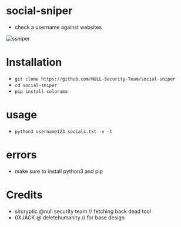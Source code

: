 # social-sniper
- check a username against websites


![ssniper](https://user-images.githubusercontent.com/48811414/86419313-9c4e1500-bcca-11ea-9fe2-5137577aed61.PNG)


# Installation
- `git clone https://github.com/NULL-Security-Team/social-sniper`
- `cd social-sniper`
- `pip install colorama`

# usage
- `python3 username123 socials.txt -v -t`

# errors

- make sure to install python3 and pip

# Credits
- sircryptic @null security team // fetching back dead tool
- 0XJACK @ deletehumanity // for base design
